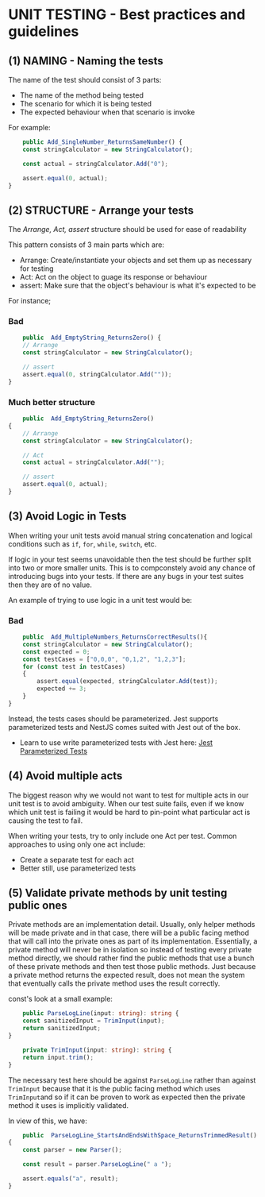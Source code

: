 # UNIT TESTING - Best practices and guidelines

## (1) NAMING - Naming the tests

The name of the test should consist of 3 parts:

* The name of the method being tested
* The scenario for which it is being tested
* The expected behaviour when that scenario is invoke

For example:
```typescript 
    public Add_SingleNumber_ReturnsSameNumber() {
    const stringCalculator = new StringCalculator();

    const actual = stringCalculator.Add("0");

    assert.equal(0, actual);
}
```


## (2) STRUCTURE - Arrange your tests

The _Arrange, Act, assert_ structure should be used for ease of readability 

This pattern consists of 3 main parts which are:

* Arrange: Create/instantiate your objects and set them up as necessary for testing
* Act: Act on the object to guage its response or behaviour
* assert: Make sure that the object's behaviour is what it's expected to be

For instance;

### Bad
```typescript
    public  Add_EmptyString_ReturnsZero() {
    // Arrange
    const stringCalculator = new StringCalculator();

    // assert
    assert.equal(0, stringCalculator.Add(""));
}
```

### Much better structure
```typescript
    public  Add_EmptyString_ReturnsZero()
{
    // Arrange
    const stringCalculator = new StringCalculator();

    // Act
    const actual = stringCalculator.Add("");

    // assert
    assert.equal(0, actual);
}
```


## (3) Avoid Logic in Tests

When writing your unit tests avoid manual string concatenation and logical conditions such as 
`if`, `for`, `while`, `switch`, etc.

If logic in your test seems unavoidable then the test should be further split into two or more smaller units.
This is to compconstely avoid any chance of introducing bugs into your tests. If there are any bugs in your test
suites then they are of no value.

An example of trying to use logic in a unit test would be:

### Bad 
```typescript
    public  Add_MultipleNumbers_ReturnsCorrectResults(){
    const stringCalculator = new StringCalculator();
    const expected = 0;
    const testCases = ["0,0,0", "0,1,2", "1,2,3"];
    for (const test in testCases)
    {
        assert.equal(expected, stringCalculator.Add(test));
        expected += 3;
    }
}
```

Instead, the tests cases should be parameterized. Jest supports parameterized tests and NestJS comes suited with 
Jest out of the box.
- Learn to use write parameterized tests with Jest here: [Jest Parameterized Tests](https://www.javacodegeeks.com/2021/12/parameterized-tests-in-typescript-with-jest.html)


## (4) Avoid multiple acts

The biggest reason why we would not want to test for multiple acts in our unit test is to avoid ambiguity.
When our test suite fails, even if we know which unit test is failing it would be hard to pin-point what
particular act is causing the test to fail. 

When writing your tests, try to only include one Act per test. Common approaches to using only one act include:

* Create a separate test for each act
* Better still, use parameterized tests 


## (5) Validate private methods by unit testing public ones

Private methods are an implementation detail. Usually, only helper methods will be made private and in that case, there will be a 
public facing method that will call into the private ones as part of its implementation. 
Essentially, a private method will never be in isolation so instead of testing every private method directly, we should rather find 
the public methods that use a bunch of these private methods and then test those public methods. Just because a private method returns the 
expected result, does not mean the system that eventually calls the private method uses the result correctly.

const's look at a small example:

```typescript
    public ParseLogLine(input: string): string {
    const sanitizedInput = TrimInput(input);
    return sanitizedInput;
}

    private TrimInput(input: string): string {
    return input.trim();
}
```
The necessary test here should be against `ParseLogLine` rather than against `TrimInput` because that it is the public facing method which uses
`TrimInput`and so if it can be proven to work as expected then the private method it uses is implicitly validated.

In view of this, we have:

```typescript
    public  ParseLogLine_StartsAndEndsWithSpace_ReturnsTrimmedResult()
{
    const parser = new Parser();

    const result = parser.ParseLogLine(" a ");

    assert.equals("a", result);
}
```


